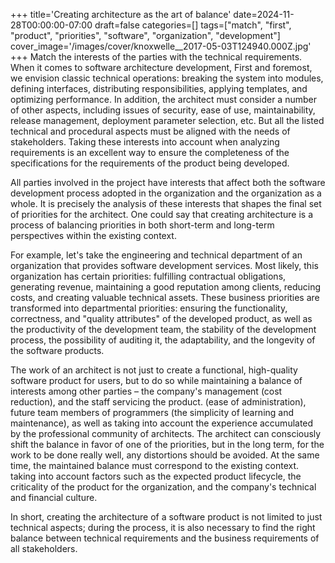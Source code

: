 +++
title='Creating architecture as the art of balance'
date=2024-11-28T00:00:00-07:00
draft=false
categories=[]
tags=["match", "first", "product", "priorities", "software", "organization", "development"]
cover_image='/images/cover/knoxwelle__2017-05-03T124940.000Z.jpg'
+++
Match the interests of the parties with the technical requirements.
When it comes to software architecture development,
First and foremost, we envision classic technical operations: breaking the system into modules, defining interfaces, distributing responsibilities, applying templates, and optimizing performance. In addition, the architect must consider a number of other aspects,
including issues of security, ease of use, maintainability, release management, deployment parameter selection, etc.
But all the listed technical and procedural aspects must be
aligned with the needs of stakeholders. Taking these interests into account when analyzing requirements is an excellent way to ensure
the completeness of the specifications for the requirements of the product being developed.

All parties involved in the project have interests that affect both the software development process adopted in the organization and the organization as a whole. It is precisely the analysis of these interests that shapes the final set of priorities for the architect. One could say that creating architecture is a process of balancing priorities in both short-term and long-term perspectives within the existing context.

For example, let's take the engineering and technical department of an organization that provides software development services. Most likely, this organization has certain priorities: fulfilling contractual obligations, generating revenue, maintaining a good reputation among clients, reducing costs, and creating valuable technical assets. These business priorities are transformed into departmental priorities: ensuring the functionality, correctness, and "quality attributes" of the developed product, as well as the productivity of the development team, the stability of the development process, the possibility of auditing it, the adaptability, and the longevity of the software products.

The work of an architect is not just to create a functional, high-quality software product for users, but to do so while maintaining a balance of interests among other parties – the company's management (cost reduction), and the staff servicing the product.
(ease of administration), future team members of programmers
(the simplicity of learning and maintenance), as well as taking into account the experience accumulated by the professional community of architects.
The architect can consciously shift the balance in favor of
one of the priorities, but in the long term, for the work to be
done really well, any distortions should be avoided.
At the same time, the maintained balance must correspond to the existing context.
taking into account factors such as the expected product lifecycle, the criticality of the product for the organization, and the company's technical and financial culture.

In short, creating the architecture of a software product is not limited to just technical aspects; during the process, it is also necessary to find the right balance between technical requirements and the business requirements of all stakeholders.